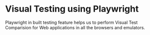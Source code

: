 # Visual Testing using Playwright

Playwright in built testing feature helps us to perform Visual Test Comparision for Web applications in all the browsers and emulators.

